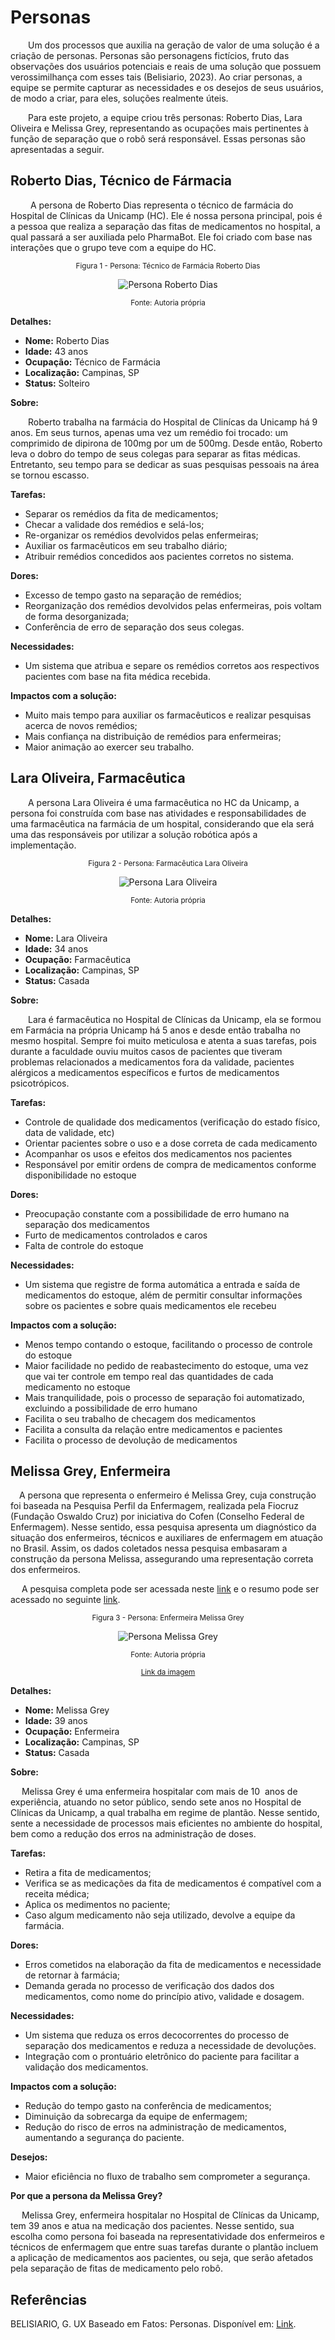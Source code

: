 # Personas

&emsp;&emsp;Um dos processos que auxilia na geração de valor de uma solução é a criação de personas. Personas são personagens fictícios, fruto das observações dos usuários potenciais e reais de uma solução que possuem verossimilhança com esses tais (Belisiario, 2023). Ao criar personas, a equipe se permite capturar as necessidades e os desejos de seus usuários, de modo a criar, para eles, soluções realmente úteis.

&emsp;&emsp;Para este projeto, a equipe criou três personas: Roberto Dias, Lara Oliveira e Melissa Grey, representando as ocupações mais pertinentes à função de separação que o robô será responsável. Essas personas são apresentadas a seguir.

## Roberto Dias, Técnico de Fármacia

&emsp;&emsp; A persona de Roberto Dias representa o técnico de farmácia do Hospital de Clínicas da Unicamp (HC). Ele é nossa persona principal, pois é a pessoa que realiza a separação das fitas de medicamentos no hospital, a qual passará a ser auxiliada pelo PharmaBot. Ele foi criado com base nas interações que o grupo teve com a equipe do HC.

<div align="center" width="100%">
<sub>Figura 1 - Persona: Técnico de Farmácia Roberto Dias</sub>

![Persona Roberto Dias](/img/UX/roberto-dias-persona.png)

<sup>Fonte: Autoria própria</sup>
</div>

**Detalhes:**

- **Nome:** Roberto Dias
- **Idade:** 43 anos
- **Ocupação:** Técnico de Farmácia
- **Localização:** Campinas, SP
- **Status:** Solteiro

**Sobre:**

&emsp;&emsp;Roberto trabalha na farmácia do Hospital de Clinícas da Unicamp há 9 anos. Em seus turnos, apenas uma vez um remédio foi trocado: um comprimido de dipirona de 100mg por um de 500mg. Desde então, Roberto leva o dobro do tempo de seus colegas para separar as fitas médicas. Entretanto, seu tempo para se dedicar as suas pesquisas pessoais na área se tornou escasso.

**Tarefas:**

- Separar os remédios da fita de medicamentos;
- Checar a validade dos remédios e selá-los;
- Re-organizar os remédios devolvidos pelas enfermeiras;
- Auxiliar os farmacêuticos em seu trabalho diário;
- Atribuir remédios concedidos aos pacientes corretos no sistema.

**Dores:**

- Excesso de tempo gasto na separação de remédios;
- Reorganização dos remédios devolvidos pelas enfermeiras, pois voltam de forma desorganizada;
- Conferência de erro de separação dos seus colegas.

**Necessidades:**

- Um sistema que atribua e separe os remédios corretos aos respectivos pacientes com base na fita médica recebida.

**Impactos com a solução:**

- Muito mais tempo para auxiliar os farmacêuticos e realizar pesquisas acerca de novos remédios;
- Mais confiança na distribuição de remédios para enfermeiras;
- Maior animação ao exercer seu trabalho.


## Lara Oliveira, Farmacêutica

&emsp;&emsp;A persona Lara Oliveira é uma farmacêutica no HC da Unicamp, a persona foi construída com base nas atividades e responsabilidades de uma farmacêutica na farmácia de um hospital, considerando que ela será uma das responsáveis por utilizar a solução robótica após a implementação.

<div align="center" width="100%">
<sub>Figura 2 - Persona: Farmacêutica Lara Oliveira</sub>

![Persona Lara Oliveira](/img/UX/lara-oliveira-farmacêutica-persona.png)

<sup>Fonte: Autoria própria</sup>
</div>

**Detalhes:**

- **Nome:** Lara Oliveira
- **Idade:** 34 anos
- **Ocupação:** Farmacêutica
- **Localização:** Campinas, SP
- **Status:** Casada

**Sobre:**

&emsp;&emsp;Lara é farmacêutica no Hospital de Clínicas da Unicamp, ela se formou em Farmácia na própria Unicamp há 5 anos e desde então trabalha no mesmo hospital. Sempre foi muito meticulosa e atenta a suas tarefas, pois durante a faculdade ouviu muitos casos de pacientes que tiveram problemas relacionados a medicamentos fora da validade, pacientes alérgicos a medicamentos específicos e furtos de medicamentos psicotrópicos.

**Tarefas:**

- Controle de qualidade dos medicamentos (verificação do estado físico, data de validade, etc)
- Orientar pacientes sobre o uso e a dose correta de cada medicamento
- Acompanhar os usos e efeitos dos medicamentos nos pacientes
- Responsável por emitir ordens de compra de medicamentos conforme disponibilidade no estoque

**Dores:**

- Preocupação constante com a possibilidade de erro humano na separação dos medicamentos
- Furto de medicamentos controlados e caros
- Falta de controle do estoque

**Necessidades:**

- Um sistema que registre de forma automática a entrada e saída de medicamentos do estoque, além de permitir consultar informações sobre os pacientes e sobre quais medicamentos ele recebeu

**Impactos com a solução:**

- Menos tempo contando o estoque, facilitando o processo de controle do estoque
- Maior facilidade no pedido de reabastecimento do estoque, uma vez que vai ter controle em tempo real das quantidades de cada medicamento no estoque
- Mais tranquilidade, pois o processo de separação foi automatizado, excluindo a possibilidade de erro humano
- Facilita o seu trabalho de checagem dos medicamentos
- Facilita a consulta da relação entre medicamentos e pacientes
- Facilita o processo de devolução de medicamentos


## Melissa Grey, Enfermeira

&emsp;A persona que representa o enfermeiro é Melissa Grey, cuja construção foi baseada na Pesquisa Perfil da Enfermagem, realizada pela Fiocruz (Fundação Oswaldo Cruz) por iniciativa do Cofen (Conselho Federal de Enfermagem). Nesse sentido, essa pesquisa apresenta um diagnóstico da situação dos enfermeiros, técnicos e auxiliares de enfermagem em atuação no Brasil. Assim, os dados coletados nessa pesquisa embasaram a construção da persona Melissa, assegurando uma representação correta dos enfermeiros.

&emsp; A pesquisa completa pode ser acessada neste [link](https://www.cofen.gov.br/perfilenfermagem/pdfs/relatoriofinal.pdf) e o resumo pode ser acessado no seguinte [link](https://www.cofen.gov.br/perfilenfermagem/blocoBr/QUADRO%20RESUMO_Brasil_Final.pdf).



<div align="center" width="100%">

<sub>Figura 3 - Persona: Enfermeira Melissa Grey</sub>

![Persona Melissa Grey](/img/UX/Persona.png)

<sup>Fonte: Autoria própria </sup>

<sup> [Link da imagem](https://www.figma.com/design/SCx7di2PpOWX5wA33AR4Do/Personas?node-id=0-1&t=pfqqtjVnvypbkFJu-1)</sup>

</div>

**Detalhes:**

- **Nome:** Melissa Grey
- **Idade:** 39 anos
- **Ocupação:** Enfermeira
- **Localização:** Campinas, SP
- **Status:** Casada

**Sobre:**

&emsp; Melissa Grey é uma enfermeira hospitalar com mais de 10  anos de experiência, atuando no setor público, sendo sete anos no Hospital de Clínicas da Unicamp, a qual trabalha em regime de plantão. Nesse sentido, sente a necessidade de processos mais eficientes no ambiente do hospital, bem como a redução dos erros na administração de doses.

**Tarefas:**

- Retira a fita de medicamentos;
- Verifica se as medicações da fita de medicamentos é compatível com a receita médica;
- Aplica os medimentos no paciente;
- Caso algum medicamento não seja utilizado, devolve a equipe da farmácia. 

**Dores:**

- Erros cometidos na elaboração da fita de medicamentos e necessidade de retornar à farmácia;
- Demanda gerada no processo de verificação dos dados dos medicamentos, como nome do princípio ativo, validade e dosagem. 

**Necessidades:**

- Um sistema que reduza os erros decocorrentes do processo de separação dos medicamentos e reduza a necessidade de devoluções.
- Integração com o prontuário eletrônico do paciente para facilitar a validação dos medicamentos.

**Impactos com a solução:**

- Redução do tempo gasto na conferência de medicamentos;
- Diminuição da sobrecarga da equipe de enfermagem;
- Redução do risco de erros na administração de medicamentos, aumentando a segurança do paciente.

**Desejos:**

- Maior eficiência no fluxo de trabalho sem comprometer a segurança.

**Por que a persona da Melissa Grey?**

&emsp; Melissa Grey, enfermeira hospitalar no Hospital de Clínicas da Unicamp, tem 39 anos e atua na medicação dos pacientes. Nesse sentido, sua escolha como persona foi baseada na representatividade dos enfermeiros e técnicos de enfermagem que entre suas tarefas durante o plantão incluem a aplicação de medicamentos aos pacientes, ou seja, que serão afetados pela separação de fitas de medicamento pelo robô.

## Referências

BELISIARIO, G. UX Baseado em Fatos: Personas. Disponível em: [Link](https://brasil.uxdesign.cc/ux-baseado-em-fatos-personas-f78e71f09a84). 